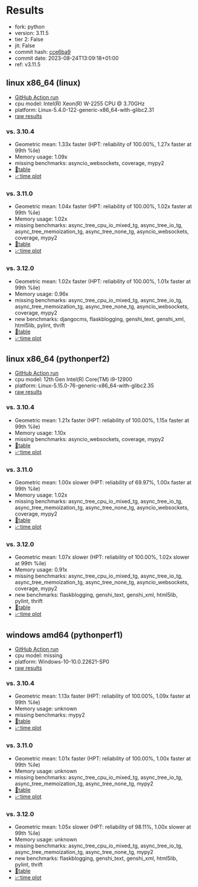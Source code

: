 # Results

- fork: python
- version: 3.11.5
- tier 2: False
- jit: False
- commit hash: [cce6ba9](https://github.com/python/cpython/commit/cce6ba9)
- commit date: 2023-08-24T13:09:18+01:00
- ref: v3.11.5

## linux x86_64 (linux)

- [GitHub Action run](https://github.com/faster-cpython/benchmarking/actions/runs/5976939404)
- cpu model: Intel(R) Xeon(R) W-2255 CPU @ 3.70GHz
- platform: Linux-5.4.0-122-generic-x86_64-with-glibc2.31
- [raw results](bm-20230824-linux-x86_64-python-v3.11.5-3.11.5-cce6ba9.json)

### vs. 3.10.4

- Geometric mean: 1.33x faster (HPT: reliability of 100.00%, 1.27x faster at 99th %ile)
- Memory usage: 1.09x
- missing benchmarks: asyncio_websockets, coverage, mypy2
- [📄table](bm-20230824-linux-x86_64-python-v3.11.5-3.11.5-cce6ba9-vs-3.10.4.md)
- [📈time plot](bm-20230824-linux-x86_64-python-v3.11.5-3.11.5-cce6ba9-vs-3.10.4.png)

### vs. 3.11.0

- Geometric mean: 1.04x faster (HPT: reliability of 100.00%, 1.02x faster at 99th %ile)
- Memory usage: 1.02x
- missing benchmarks: async_tree_cpu_io_mixed_tg, async_tree_io_tg, async_tree_memoization_tg, async_tree_none_tg, asyncio_websockets, coverage, mypy2
- [📄table](bm-20230824-linux-x86_64-python-v3.11.5-3.11.5-cce6ba9-vs-3.11.0.md)
- [📈time plot](bm-20230824-linux-x86_64-python-v3.11.5-3.11.5-cce6ba9-vs-3.11.0.png)

### vs. 3.12.0

- Geometric mean: 1.02x faster (HPT: reliability of 100.00%, 1.01x faster at 99th %ile)
- Memory usage: 0.96x
- missing benchmarks: async_tree_cpu_io_mixed_tg, async_tree_io_tg, async_tree_memoization_tg, async_tree_none_tg, asyncio_websockets, coverage, mypy2
- new benchmarks: djangocms, flaskblogging, genshi_text, genshi_xml, html5lib, pylint, thrift
- [📄table](bm-20230824-linux-x86_64-python-v3.11.5-3.11.5-cce6ba9-vs-3.12.0.md)
- [📈time plot](bm-20230824-linux-x86_64-python-v3.11.5-3.11.5-cce6ba9-vs-3.12.0.png)

## linux x86_64 (pythonperf2)

- [GitHub Action run](https://github.com/faster-cpython/benchmarking/actions/runs/5976939404)
- cpu model: 12th Gen Intel(R) Core(TM) i9-12900
- platform: Linux-5.15.0-76-generic-x86_64-with-glibc2.35
- [raw results](bm-20230824-pythonperf2-x86_64-python-v3.11.5-3.11.5-cce6ba9.json)

### vs. 3.10.4

- Geometric mean: 1.21x faster (HPT: reliability of 100.00%, 1.15x faster at 99th %ile)
- Memory usage: 1.10x
- missing benchmarks: asyncio_websockets, coverage, mypy2
- [📄table](bm-20230824-pythonperf2-x86_64-python-v3.11.5-3.11.5-cce6ba9-vs-3.10.4.md)
- [📈time plot](bm-20230824-pythonperf2-x86_64-python-v3.11.5-3.11.5-cce6ba9-vs-3.10.4.png)

### vs. 3.11.0

- Geometric mean: 1.00x slower (HPT: reliability of 69.97%, 1.00x faster at 99th %ile)
- Memory usage: 1.02x
- missing benchmarks: async_tree_cpu_io_mixed_tg, async_tree_io_tg, async_tree_memoization_tg, async_tree_none_tg, asyncio_websockets, coverage, mypy2
- [📄table](bm-20230824-pythonperf2-x86_64-python-v3.11.5-3.11.5-cce6ba9-vs-3.11.0.md)
- [📈time plot](bm-20230824-pythonperf2-x86_64-python-v3.11.5-3.11.5-cce6ba9-vs-3.11.0.png)

### vs. 3.12.0

- Geometric mean: 1.07x slower (HPT: reliability of 100.00%, 1.02x slower at 99th %ile)
- Memory usage: 0.91x
- missing benchmarks: async_tree_cpu_io_mixed_tg, async_tree_io_tg, async_tree_memoization_tg, async_tree_none_tg, asyncio_websockets, coverage, mypy2
- new benchmarks: flaskblogging, genshi_text, genshi_xml, html5lib, pylint, thrift
- [📄table](bm-20230824-pythonperf2-x86_64-python-v3.11.5-3.11.5-cce6ba9-vs-3.12.0.md)
- [📈time plot](bm-20230824-pythonperf2-x86_64-python-v3.11.5-3.11.5-cce6ba9-vs-3.12.0.png)

## windows amd64 (pythonperf1)

- [GitHub Action run](https://github.com/faster-cpython/benchmarking/actions/runs/5976939404)
- cpu model: missing
- platform: Windows-10-10.0.22621-SP0
- [raw results](bm-20230824-pythonperf1-amd64-python-v3.11.5-3.11.5-cce6ba9.json)

### vs. 3.10.4

- Geometric mean: 1.13x faster (HPT: reliability of 100.00%, 1.09x faster at 99th %ile)
- Memory usage: unknown
- missing benchmarks: mypy2
- [📄table](bm-20230824-pythonperf1-amd64-python-v3.11.5-3.11.5-cce6ba9-vs-3.10.4.md)
- [📈time plot](bm-20230824-pythonperf1-amd64-python-v3.11.5-3.11.5-cce6ba9-vs-3.10.4.png)

### vs. 3.11.0

- Geometric mean: 1.01x faster (HPT: reliability of 100.00%, 1.00x faster at 99th %ile)
- Memory usage: unknown
- missing benchmarks: async_tree_cpu_io_mixed_tg, async_tree_io_tg, async_tree_memoization_tg, async_tree_none_tg, mypy2
- [📄table](bm-20230824-pythonperf1-amd64-python-v3.11.5-3.11.5-cce6ba9-vs-3.11.0.md)
- [📈time plot](bm-20230824-pythonperf1-amd64-python-v3.11.5-3.11.5-cce6ba9-vs-3.11.0.png)

### vs. 3.12.0

- Geometric mean: 1.05x slower (HPT: reliability of 98.11%, 1.00x slower at 99th %ile)
- Memory usage: unknown
- missing benchmarks: async_tree_cpu_io_mixed_tg, async_tree_io_tg, async_tree_memoization_tg, async_tree_none_tg, mypy2
- new benchmarks: flaskblogging, genshi_text, genshi_xml, html5lib, pylint, thrift
- [📄table](bm-20230824-pythonperf1-amd64-python-v3.11.5-3.11.5-cce6ba9-vs-3.12.0.md)
- [📈time plot](bm-20230824-pythonperf1-amd64-python-v3.11.5-3.11.5-cce6ba9-vs-3.12.0.png)

